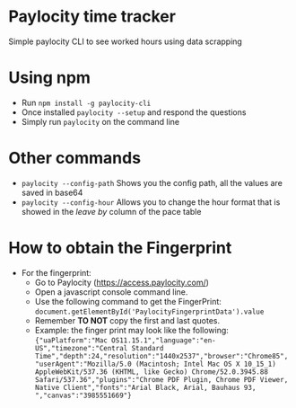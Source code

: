 # Paylocity time tracker

Simple paylocity CLI to see worked hours using data scrapping

# Using npm

- Run `npm install -g paylocity-cli`
- Once installed `paylocity --setup` and respond the questions
- Simply run `paylocity` on the command line

# Other commands

- `paylocity --config-path` Shows you the config path, all the values are saved in base64
- `paylocity --config-hour` Allows you to change the hour format that is showed in the _leave by_ column of the pace table

# How to obtain the Fingerprint

- For the fingerprint:
  - Go to Paylocity (https://access.paylocity.com/)
  - Open a javascript console command line.
  - Use the following command to get the FingerPrint: `document.getElementById('PaylocityFingerprintData').value`
  - Remember **TO NOT** copy the first and last quotes.
  - Example: the finger print may look like the following:
    `{"uaPlatform":"Mac OS11.15.1","language":"en-US","timezone":"Central Standard Time","depth":24,"resolution":"1440x2537","browser":"Chrome85","userAgent":"Mozilla/5.0 (Macintosh; Intel Mac OS X 10_15_1) AppleWebKit/537.36 (KHTML, like Gecko) Chrome/52.0.3945.88 Safari/537.36","plugins":"Chrome PDF Plugin, Chrome PDF Viewer, Native Client","fonts":"Arial Black, Arial, Bauhaus 93, ","canvas":"3985551669"}`
